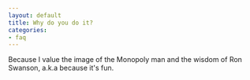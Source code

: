 ```yaml
---
layout: default
title: Why do you do it?
categories:
- faq
---
```


Because I value the image of the Monopoly man and the wisdom of Ron Swanson, a.k.a because it's fun.
